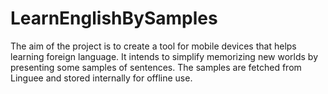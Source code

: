 # LearnEnglishBySamples
The aim of the project is to create a tool for mobile devices that helps learning foreign language. It intends to simplify memorizing new worlds by presenting some samples of sentences. The samples are fetched from Linguee and stored internally for offline use.
